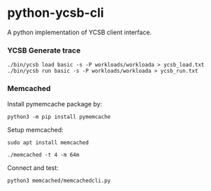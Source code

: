 python-ycsb-cli
===
A python implementation of YCSB client interface.

### YCSB Generate trace

`./bin/ycsb load basic -s -P workloads/workloada > ycsb_load.txt`
`./bin/ycsb run basic -s -P workloads/workloada > ycsb_run.txt`

### Memcached

Install pymemcache package by:

`python3 -m pip install pymemcache`

Setup memcached:

`sudo apt install memcached`

`./memcached -t 4 -m 64m`

Connect and test:

`python3 memcached/memcachedcli.py`